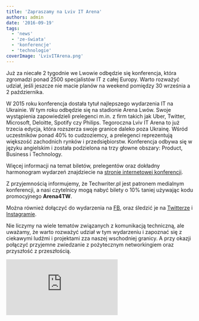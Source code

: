```yaml
---
title: 'Zapraszamy na Lviv IT Arena'
authors: admin
date: '2016-09-19'
tags:
  - 'news'
  - 'ze-świata'
  - 'konferencje'
  - 'technologie'
coverImage: 'LvivITArena.png'
---
```


Już za niecałe 2 tygodnie we Lwowie odbędzie się konferencja, która zgromadzi
ponad 2500 specjalistów IT z całej Europy. Warto rozważyć udział, jeśli jeszcze
nie macie planów na weekend pomiędzy 30 września a 2 października.

<!--truncate-->

W 2015 roku konferencja dostała tytuł najlepszego wydarzenia IT na Ukrainie. W
tym roku odbędzie się na stadionie Arena Lwów. Swoje wystąpienia zapowiedzieli
prelegenci m.in. z firm takich jak Uber, Twitter, Microsoft, Deloitte, Spotify
czy Philips. Tegoroczna Lviv IT Arena to już trzecia edycja, która rozszerza
swoje granice daleko poza Ukrainę. Wśród uczestników ponad 40% to cudzoziemcy, a
prelegenci reprezentują większość zachodnich rynków i przedsiębiorstw.
Konferencja odbywa się w języku angielskim i została podzielona na trzy głowne
obszary: Product, Business i Technology.

Więcej informacji na temat biletów, prelegentów oraz dokładny harmonogram
wydarzeń znajdziecie na
[stronie internetowej konferencji](http://itarena.lviv.ua/).

Z przyjemnością informujemy, że Techwriter.pl jest patronem medialnym
konferencji, a nasi czytelnicy mogą nabyć bilety o 10% taniej używając kodu
promocyjnego **Arena4TW**.

Można również dołączyć do wydarzenia na
[FB](https://www.facebook.com/lvivitarena/), oraz śledzić je na
[Twitterze](https://twitter.com/lvivitarena?lang=en) i
[Instagramie](https://www.instagram.com/lvivitarena/?hl=en).

Nie liczymy na wiele tematów związanych z komunikacją techniczną, ale uważamy,
że warto rozważyć udział w tym wydarzeniu i zapoznać się z ciekawymi ludźmi i
projektami zza naszej wschodniej granicy. A przy okazji połączyć przyjemne
zwiedzanie z pożytecznym networkingiem oraz przyszłość z przeszłością.

<iframe src="https://www.youtube.com/embed/BvlF0zwolts" width={560} height={315} frameBorder={0} allowFullScreen="allowFullScreen" />

<iframe src="https://www.youtube.com/embed/lHBiAhiddJ8" width={560} height={315} frameBorder={0} allowFullScreen="allowFullScreen" />
